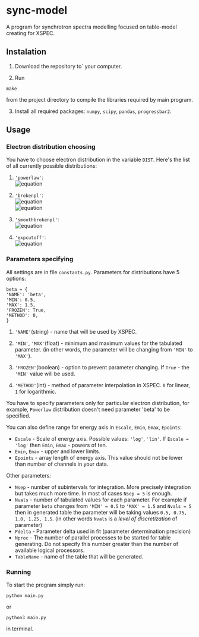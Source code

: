 # sync-model

A program for synchrotron spectra modelling focused on table-model
creating for XSPEC.

## Instalation

1. Download the repository to` your computer.

2. Run
```
make
```
from the project directory to compile the libraries required by main program.

3. Install all required packages: `numpy`, `scipy`, `pandas`, `progressbar2`.

## Usage

### Electron distribution choosing
You have to choose electron distribution in the variable `DIST`. Here's the list of all currently possible distributions:

1. `'powerlaw'`:    
      ![equation](https://render.githubusercontent.com/render/math?math=\frac{dN_e}{dt}=\gamma^{-s})

2. `'brokenpl'`:    
      ![equation](https://render.githubusercontent.com/render/math?math=\frac{dN_e}{dt}&space;=&space;\gamma^{-s_1},&space;\text{&space;if&space;}&space;\gamma&space;<&space;\gamma_{br})  
      ![equation](https://latex.codecogs.com/gif.latex?\frac{dN_e}{dt}=\gamma^{-s_2}\cdot\gamma^{s_2-s_1}_{br},\text{if}\gamma>\gamma_{br})

3. `'smoothbrokenpl'`:    
      ![equation](https://latex.codecogs.com/gif.latex?\frac{dN_e}{dt}&space;=&space;\gamma^{-s_1}&space;\Big(&space;\frac{1}{1&space;&plus;&space;(\frac{\gamma}{\gamma_{br}})^2}&space;\Big)^{\frac{s_2&space;-&space;s_1}{2}})

4. `'expcutoff'`:    
      ![equation](https://latex.codecogs.com/gif.latex?\frac{dN_e}{dt}&space;=&space;\gamma^{-s_1}&space;e^{-&space;(\frac{\gamma}{\gamma_{br}})^\beta})

### Parameters specifying
All settings are in file `constants.py`. Parameters for distributions have 5 options:
```
beta = {
'NAME': 'beta',
'MIN': 0.5,
'MAX': 1.5,
'FROZEN': True,
'METHOD': 0,
}
```
1. `'NAME'`(string) - name that will be used by XSPEC.

2. `'MIN'`, `'MAX'`(float) - minimum and maximum values for the tabulated parameter.
(in other words, the parameter will be changing from `'MIN'` to `'MAX'`).

3. `'FROZEN'`(boolean) - option to prevent parameter changing. If `True` - the `'MIN'` value will be used.

4. `'METHOD'`(int) - method of parameter interpolation in XSPEC. `0` for linear, `1` for logarithmic.

You have to specify parameters only for particular electron distribution, for example, `Powerlaw` distribution doesn't need parameter 'beta' to be specified.

You can also define range for energy axis in `Escale`, `Emin`, `Emax`, `Epoints`:
- `Escale` - Scale of energy axis. Possible values: `'log'`, `'lin'`. If `Escale = 'log'` then `Emin`, `Emax` - powers of ten.
- `Emin`, `Emax` - upper and lower limits.
- `Epoints` - array length of energy axis. This value should not be lower than number of channels in your data.

Other parameters:
- `Nsep` - number of subintervals for integration. More precisely integration but takes much more time. In most of cases `Nsep = 5` is enough.
- `Nvals` - number of tabulated values for each parameter. For example if parameter `beta` changes from `'MIN' = 0.5` to `'MAX' = 1.5` and `Nvals = 5` then in generated table the parameter will be taking values `0.5, 0.75, 1.0, 1.25, 1.5`. (in other words `Nvals` is a _level of discretization_ of parameter)
- `Pdelta` - Parameter delta used in fit (parameter determination precision)
- `Nproc` - The number of parallel processes to be started for table generating. Do not specify this number greater than the number of available logical processors.
- `TableName` - name of the table that will be generated.


### Running
To start the program simply run:
```
python main.py
```
or
```
python3 main.py
```
in terminal.
